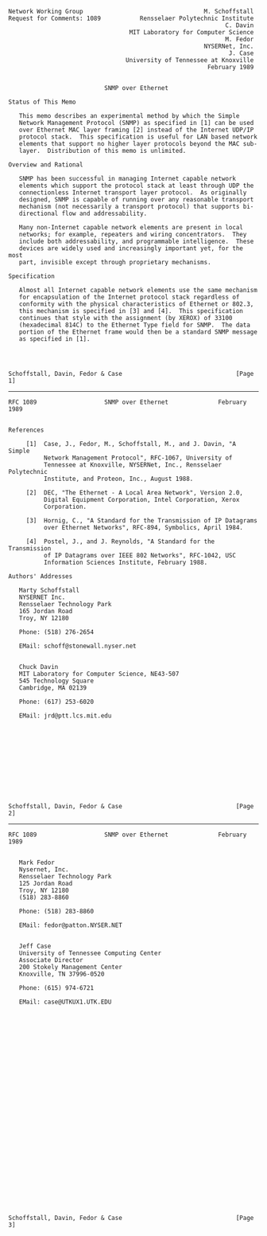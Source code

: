    Network Working Group                                  M. Schoffstall
    Request for Comments: 1089           Rensselaer Polytechnic Institute
                                                                 C. Davin
                                      MIT Laboratory for Computer Science
                                                                 M. Fedor
                                                           NYSERNet, Inc.
                                                                  J. Case
                                     University of Tennessee at Knoxville
                                                            February 1989


                               SNMP over Ethernet

    Status of This Memo

       This memo describes an experimental method by which the Simple
       Network Management Protocol (SNMP) as specified in [1] can be used
       over Ethernet MAC layer framing [2] instead of the Internet UDP/IP
       protocol stack.  This specification is useful for LAN based network
       elements that support no higher layer protocols beyond the MAC sub-
       layer.  Distribution of this memo is unlimited.

    Overview and Rational

       SNMP has been successful in managing Internet capable network
       elements which support the protocol stack at least through UDP the
       connectionless Internet transport layer protocol.  As originally
       designed, SNMP is capable of running over any reasonable transport
       mechanism (not necessarily a transport protocol) that supports bi-
       directional flow and addressability.

       Many non-Internet capable network elements are present in local
       networks; for example, repeaters and wiring concentrators.  They
       include both addressability, and programmable intelligence.  These
       devices are widely used and increasingly important yet, for the most
       part, invisible except through proprietary mechanisms.

    Specification

       Almost all Internet capable network elements use the same mechanism
       for encapsulation of the Internet protocol stack regardless of
       conformity with the physical characteristics of Ethernet or 802.3,
       this mechanism is specified in [3] and [4].  This specification
       continues that style with the assignment (by XEROX) of 33100
       (hexadecimal 814C) to the Ethernet Type field for SNMP.  The data
       portion of the Ethernet frame would then be a standard SNMP message
       as specified in [1].




    Schoffstall, Davin, Fedor & Case                                [Page 1]

------------------------------------------------------------------------

``` newpage
RFC 1089                   SNMP over Ethernet              February 1989


References

     [1]  Case, J., Fedor, M., Schoffstall, M., and J. Davin, "A Simple
          Network Management Protocol", RFC-1067, University of
          Tennessee at Knoxville, NYSERNet, Inc., Rensselaer Polytechnic
          Institute, and Proteon, Inc., August 1988.

     [2]  DEC, "The Ethernet - A Local Area Network", Version 2.0,
          Digital Equipment Corporation, Intel Corporation, Xerox
          Corporation.

     [3]  Hornig, C., "A Standard for the Transmission of IP Datagrams
          over Ethernet Networks", RFC-894, Symbolics, April 1984.

     [4]  Postel, J., and J. Reynolds, "A Standard for the Transmission
          of IP Datagrams over IEEE 802 Networks", RFC-1042, USC
          Information Sciences Institute, February 1988.

Authors' Addresses

   Marty Schoffstall
   NYSERNET Inc.
   Rensselaer Technology Park
   165 Jordan Road
   Troy, NY 12180

   Phone: (518) 276-2654

   EMail: schoff@stonewall.nyser.net


   Chuck Davin
   MIT Laboratory for Computer Science, NE43-507
   545 Technology Square
   Cambridge, MA 02139

   Phone: (617) 253-6020

   EMail: jrd@ptt.lcs.mit.edu












Schoffstall, Davin, Fedor & Case                                [Page 2]
```

------------------------------------------------------------------------

``` newpage
RFC 1089                   SNMP over Ethernet              February 1989


   Mark Fedor
   Nysernet, Inc.
   Rensselaer Technology Park
   125 Jordan Road
   Troy, NY 12180
   (518) 283-8860

   Phone: (518) 283-8860

   EMail: fedor@patton.NYSER.NET


   Jeff Case
   University of Tennessee Computing Center
   Associate Director
   200 Stokely Management Center
   Knoxville, TN 37996-0520

   Phone: (615) 974-6721

   EMail: case@UTKUX1.UTK.EDU






























Schoffstall, Davin, Fedor & Case                                [Page 3]
```
